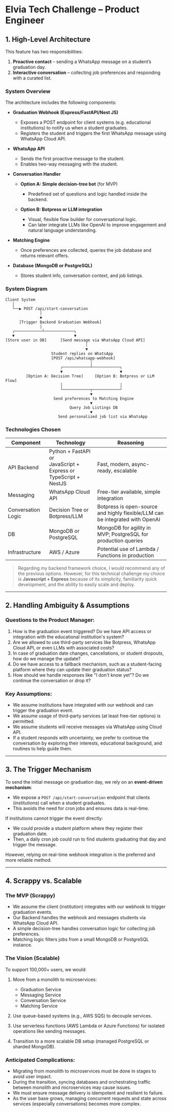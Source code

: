 # Elvia Tech Challenge – Product Engineer

## 1. High-Level Architecture

This feature has two responsibilities:

1. **Proactive contact** – sending a WhatsApp message on a student’s graduation day.
2. **Interactive conversation** – collecting job preferences and responding with a curated list.

### System Overview

The architecture includes the following components:

- **Graduation Webhook (Express/FastAPI/Nest JS)**
  - Exposes a POST endpoint for client systems (e.g. educational institutions) to notify us when a student graduates.
  - Registers the student and triggers the first WhatsApp message using WhatsApp Cloud API.

- **WhatsApp API**
  - Sends the first proactive message to the student.
  - Enables two-way messaging with the student.

- **Conversation Handler**
  - **Option A: Simple decision-tree bot** (for MVP)
    - Predefined set of questions and logic handled inside the backend.

  - **Option B: Botpress or LLM integration**
    - Visual, flexible flow builder for conversational logic.
    - Can later integrate LLMs like OpenAI to improve engagement and natural language understanding.

- **Matching Engine**
  - Once preferences are collected, queries the job database and returns relevant offers.

- **Database (MongoDB or PostgreSQL)**
  - Stores student info, conversation context, and job listings.

### System Diagram

```
Client System
   │
   └──▶ POST /api/start-conversation
               │
               ▼
      [Trigger Backend Graduation Webhook]
               │
   ┌────────────┴─────────────┐
   ▼                          ▼
[Store user in DB]      [Send message via WhatsApp Cloud API]
                                   │
                                   ▼
                    Student replies on WhatsApp
                    [POST /api/whatsapp-webhook]
                                     │
                        ┌────────────┴────────────┐
                        ▼                         ▼
         [Option A: Decision Tree]     [Option B: Botpress or LLM Flow]
                        │                         │
                        └────────────┬────────────┘
                                     ▼
                     Send preferences to Matching Engine
                                     ▼
                            Query Job Listings DB
                                     ▼
                       Send personalized job list via WhatsApp
```

### Technologies Chosen

| Component          | Technology                                                              | Reasoning                                                                     |
| ------------------ | ----------------------------------------------------------------------- | ----------------------------------------------------------------------------- |
| API Backend        | Python + FastAPI or <br>JavaScript + Express or <br>TypeScript + NestJS | Fast, modern, async-ready, escalable                                          |
| Messaging          | WhatsApp Cloud API                                                      | Free-tier available, simple integration                                       |
| Conversation Logic | Decision Tree or Botpress/LLM                                           | Botpress is open-source and highly flexible/LLM can be integrated with OpenAI |
| DB                 | MongoDB or PostgreSQL                                                   | MongoDB for agility in MVP; PostgreSQL for production queries                 |
| Infrastructure     | AWS / Azure                                                             | Potential use of Lambda / Functions in production                             |

> Regarding my backend framework choice, I would recommend any of the previous options. However, for this technical challenge my choice is **Javascript + Express** because of its simplicity, familiarity quick development, and the ability to easily scale and deploy.

---

## 2. Handling Ambiguity & Assumptions

### Questions to the Product Manager:

1. How is the graduation event triggered? Do we have API access or integration with the educational institution's system?
2. Are we allowed to use third-party services like Botpress, WhatsApp Cloud API, or even LLMs with associated costs?
3. In case of graduation date changes, cancellations, or student dropouts, how do we manage the update?
4. Do we have access to a fallback mechanism, such as a student-facing platform where they can update their graduation status?
5. How should we handle responses like "I don't know yet"? Do we continue the conversation or drop it?

### Key Assumptions:

- We assume institutions have integrated with our webhook and can trigger the graduation event.
- We assume usage of third-party services (at least free-tier options) is permitted.
- We assume students will receive messages via WhatsApp using Cloud API.
- If a student responds with uncertainty, we prefer to continue the conversation by exploring their interests, educational background, and routines to help guide them.

---

## 3. The Trigger Mechanism

To send the initial message on graduation day, we rely on an **event-driven mechanism**:

- We expose a `POST /api/start-conversation` endpoint that clients (institutions) call when a student graduates.
- This avoids the need for cron jobs and ensures data is real-time.

If institutions cannot trigger the event directly:

- We could provide a student platform where they register their graduation date.
- Then, a daily cron job could run to find students graduating that day and trigger the message.

However, relying on real-time webhook integration is the preferred and more reliable method.

---

## 4. Scrappy vs. Scalable

### The MVP (Scrappy)

- We assume the client (institution) integrates with our webhook to trigger graduation events.
- Our Backend handles the webhook and messages students via WhatsApp Cloud API.
- A simple decision-tree handles conversation logic for collecting job preferences.
- Matching logic filters jobs from a small MongoDB or PostgreSQL instance.

### The Vision (Scalable)

To support 100,000+ users, we would:

1. Move from a monolith to microservices:
   - Graduation Service
   - Messaging Service
   - Conversation Service
   - Matching Service

2. Use queue-based systems (e.g., AWS SQS) to decouple services.
3. Use serverless functions (AWS Lambda or Azure Functions) for isolated operations like sending messages.
4. Transition to a more scalable DB setup (managed PostgreSQL or sharded MongoDB).

### Anticipated Complications:

- Migrating from monolith to microservices must be done in stages to avoid user impact.
- During the transition, syncing databases and orchestrating traffic between monolith and microservices may cause issues.
- We must ensure message delivery is idempotent and resilient to failure.
- As the user base grows, managing concurrent requests and state across services (especially conversations) becomes more complex.
